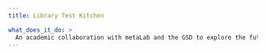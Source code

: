 ```yaml
---
title: Library Test Kitchen

what_does_it_do: >
  An academic collaboration with metaLab and the GSD to explore the future of libraries.
---
```

